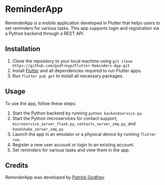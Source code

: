 # ReminderApp

ReminderApp is a mobile application developed in Flutter that helps users to set reminders for various tasks. This app supports login and registration via a Python backend through a REST API.

## Installation

1. Clone the repository to your local machine using `git clone https://github.com/godfreyp/Flutter-Reminders-App.git`
2. Install [Flutter](https://flutter.dev/docs/get-started/install) and all dependencies required to run Flutter apps.
3. Run `flutter pub get` to install all necessary packages.

## Usage

To use the app, follow these steps:

1. Start the Python backend by running `python backendservice.py`.
2. Start the Python microservices for contact support; `microservice_server_flask.py`, `contacts_server_zmq.py`, and `handshake_server_zmq.py`
2. Launch the app in an emulator or a physical device by running `flutter run`.
3. Register a new user account or login to an existing account.
4. Set reminders for various tasks and view them in the app.

## Credits

ReminderApp was developed by [Patrick Godfrey](https://github.com/godfreyp).
